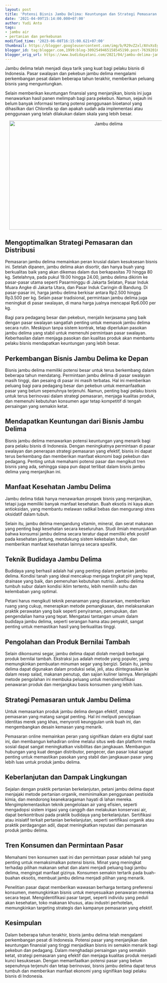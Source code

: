 ```yaml
---
layout: post
title: 'Potensi Bisnis Jambu Delima: Keuntungan dan Strategi Pemasaran yang Efektif'
date: '2021-04-09T15:14:00.000+07:00'
author: Yudi Anto
tags:
- jambu air
- pertanian dan perkebunan
modified_time: '2023-06-08T16:15:00.621+07:00'
thumbnail: https://blogger.googleusercontent.com/img/b/R29vZ2xl/AVvXsEgBy6K5mnJ2LQwHU4w6AY8UsI9zuE7pE4q9shldwiiBeD9YYZS5jSkzx42DrADP4ReYDeSX-D1sB8FLzd2k1V140ieeWT2jeSc2F18a9V_qtq_FSmDl-CQn0pnwfMI7Kz3LkcD8-rdvtFBrEsihC5A6QJ-m9QyIUxTHO7uJCrEgVzXaTWdgX18LRNQhQA/s72-w640-c-h360/Jambu%20delima.jpg
blogger_id: tag:blogger.com,1999:blog-3092549465158545190.post-7639201670751225429
blogger_orig_url: https://www.budidayatani.com/2021/04/jambu-delima-jambu-air-kian-dilirik.html
---
```


<p>Jambu delima telah menjadi daya tarik yang kuat bagi pelaku bisnis di Indonesia. Pasar swalayan dan pekebun jambu delima mengalami perkembangan pesat dalam beberapa tahun terakhir, memberikan peluang bisnis yang menguntungkan.</p><p>Selain memberikan keuntungan finansial yang menjanjikan, bisnis ini juga menawarkan hasil panen melimpah bagi para pekebun. Namun, sejauh ini belum banyak informasi tentang potensi penggunaan bioetanol yang dihasilkan dari Chlorella sp dan apakah sudah ada implementasi atau penggunaan yang telah dilakukan dalam skala yang lebih besar.</p><div class="separator" style="clear: both; text-align: center;"><a href="https://blogger.googleusercontent.com/img/b/R29vZ2xl/AVvXsEgBy6K5mnJ2LQwHU4w6AY8UsI9zuE7pE4q9shldwiiBeD9YYZS5jSkzx42DrADP4ReYDeSX-D1sB8FLzd2k1V140ieeWT2jeSc2F18a9V_qtq_FSmDl-CQn0pnwfMI7Kz3LkcD8-rdvtFBrEsihC5A6QJ-m9QyIUxTHO7uJCrEgVzXaTWdgX18LRNQhQA/s2133/Jambu%20delima.jpg" imageanchor="1" style="margin-left: 1em; margin-right: 1em;"><img alt="Jambu delima" border="0" data-original-height="1200" data-original-width="2133" height="360" src="https://blogger.googleusercontent.com/img/b/R29vZ2xl/AVvXsEgBy6K5mnJ2LQwHU4w6AY8UsI9zuE7pE4q9shldwiiBeD9YYZS5jSkzx42DrADP4ReYDeSX-D1sB8FLzd2k1V140ieeWT2jeSc2F18a9V_qtq_FSmDl-CQn0pnwfMI7Kz3LkcD8-rdvtFBrEsihC5A6QJ-m9QyIUxTHO7uJCrEgVzXaTWdgX18LRNQhQA/w640-h360/Jambu%20delima.jpg" width="640" /></a></div><h2>Mengoptimalkan Strategi Pemasaran dan Distribusi</h2><p>Pemasaran jambu delima memainkan peran krusial dalam kesuksesan bisnis ini. Setelah dipanen, jambu delima akan disortir, dan hanya buah yang berkualitas baik yang akan dikemas dalam dus berkapasitas 70 hingga 80 kg. Setelahnya, pada pukul 19.00 hingga 24.00, jambu delima dikirim ke pasar-pasar utama seperti Pasarminggu di Jakarta Selatan, Pasar Induk Muara Angke di Jakarta Utara, dan Pasar Induk Caringin di Bandung. Di pasar-pasar ini, harga jambu delima berkisar antara Rp2.500 hingga Rp3.500 per kg. Selain pasar tradisional, permintaan jambu delima juga meningkat di pasar swalayan, di mana harga jualnya mencapai Rp6.000 per kg.</p><p>Bagi para pedagang besar dan pekebun, menjalin kerjasama yang baik dengan pasar swalayan sangatlah penting untuk memasok jambu delima secara rutin. Meskipun tanpa sistem kontrak, tetap diperlukan pasokan jambu delima yang stabil untuk memenuhi permintaan pasar swalayan. Keberhasilan dalam menjaga pasokan dan kualitas produk akan membantu pelaku bisnis mendapatkan keuntungan yang lebih besar.</p><h2>Perkembangan Bisnis Jambu Delima ke Depan</h2><p>Bisnis jambu delima memiliki potensi besar untuk terus berkembang dalam beberapa tahun mendatang. Permintaan jambu delima di pasar swalayan masih tinggi, dan pesaing di pasar ini masih terbatas. Hal ini memberikan peluang bagi para pedagang besar dan pekebun untuk memanfaatkan pasar yang belum sepenuhnya terjenuhi. Namun, penting bagi pelaku bisnis untuk terus berinovasi dalam strategi pemasaran, menjaga kualitas produk, dan memenuhi kebutuhan konsumen agar tetap kompetitif di tengah persaingan yang semakin ketat.</p><h2>Mendapatkan Keuntungan dari Bisnis Jambu Delima</h2><p>Bisnis jambu delima menawarkan potensi keuntungan yang menarik bagi para pelaku bisnis di Indonesia. Dengan meningkatnya permintaan di pasar swalayan dan penerapan strategi pemasaran yang efektif, bisnis ini dapat terus berkembang dan memberikan manfaat ekonomi bagi pekebun dan pedagang. Penting untuk memahami potensi pasar dan mengikuti tren bisnis yang ada, sehingga siapa pun dapat terlibat dalam bisnis jambu delima yang menjanjikan ini.</p><h2>Manfaat Kesehatan Jambu Delima</h2><p>Jambu delima tidak hanya menawarkan prospek bisnis yang menjanjikan, tetapi juga memiliki banyak manfaat kesehatan. Buah eksotis ini kaya akan antioksidan, yang membantu melawan radikal bebas dan mengurangi stres oksidatif dalam tubuh.</p><p>Selain itu, jambu delima mengandung vitamin, mineral, dan serat makanan yang penting bagi kesehatan secara keseluruhan. Studi ilmiah menunjukkan bahwa konsumsi jambu delima secara teratur dapat memiliki efek positif pada kesehatan jantung, mendukung sistem kekebalan tubuh, dan memberikan manfaat kesehatan lainnya secara spesifik.</p><h2>Teknik Budidaya Jambu Delima</h2><p>Budidaya yang berhasil adalah hal yang penting dalam pertanian jambu delima. Kondisi tanah yang ideal mencakup menjaga tingkat pH yang tepat, drainase yang baik, dan pemenuhan kebutuhan nutrisi. Jambu delima tumbuh subur dalam kondisi iklim tertentu, lebih memilih suhu dan kelembaban yang optimal.</p><p>Petani harus mengikuti teknik penanaman yang disarankan, memberikan ruang yang cukup, menerapkan metode pemangkasan, dan melaksanakan praktik perawatan yang baik seperti penyiraman, pemupukan, dan pengendalian hama yang tepat. Mengatasi tantangan umum dalam budidaya jambu delima, seperti serangan hama atau penyakit, sangat penting untuk memastikan hasil yang berkualitas tinggi.</p><h2>Pengolahan dan Produk Bernilai Tambah</h2><p>Selain dikonsumsi segar, jambu delima dapat diolah menjadi berbagai produk bernilai tambah. Ekstraksi jus adalah metode yang populer, yang memungkinkan pembuatan minuman segar yang bergizi. Selain itu, jambu delima dapat digunakan dalam produksi selai, jeli, atau diintegrasikan ke dalam resep salad, makanan penutup, dan sajian kuliner lainnya. Menjelajahi metode pengolahan ini membuka peluang untuk mendiversifikasi penawaran produk dan menjangkau basis konsumen yang lebih luas.</p><h2>Strategi Pemasaran untuk Jambu Delima</h2><p>Untuk memasarkan produk jambu delima dengan efektif, strategi pemasaran yang matang sangat penting. Hal ini meliputi penciptaan identitas merek yang khas, menyoroti keunggulan unik buah ini, dan mengembangkan desain kemasan yang menarik.</p><p>Pemasaran online memainkan peran yang signifikan dalam era digital saat ini, dan membangun kehadiran online melalui situs web dan platform media sosial dapat sangat meningkatkan visibilitas dan jangkauan. Membangun hubungan yang kuat dengan distributor, pengecer, dan pasar lokal sangat penting untuk memastikan pasokan yang stabil dan jangkauan pasar yang lebih luas untuk produk jambu delima.</p><h2>Keberlanjutan dan Dampak Lingkungan</h2><p>Sejalan dengan praktik pertanian berkelanjutan, petani jambu delima dapat menjajaki metode pertanian organik, meminimalkan penggunaan pestisida kimia, dan mendorong keanekaragaman hayati di lahan mereka. Mengimplementasikan teknik pengelolaan air yang efisien, seperti mengadopsi sistem irigasi yang canggih dan melakukan konservasi air, dapat berkontribusi pada praktik budidaya yang berkelanjutan. Sertifikasi atau inisiatif terkait pertanian berkelanjutan, seperti sertifikasi organik atau praktik perdagangan adil, dapat meningkatkan reputasi dan pemasaran produk jambu delima.</p><h2>Tren Konsumen dan Permintaan Pasar</h2><p>Memahami tren konsumen saat ini dan permintaan pasar adalah hal yang penting untuk memaksimalkan potensi bisnis. Minat yang meningkat terhadap pilihan makanan sehat dan alami menjadi peluang bagi jambu delima, mengingat manfaat gizinya. Konsumen semakin tertarik pada buah-buahan eksotis, membuat jambu delima menjadi pilihan yang menarik.</p><p>Penelitian pasar dapat memberikan wawasan berharga tentang preferensi konsumen, memungkinkan bisnis untuk menyesuaikan penawaran mereka secara tepat. Mengidentifikasi pasar target, seperti individu yang peduli akan kesehatan, toko makanan khusus, atau industri perhotelan, memungkinkan targeting strategis dan kampanye pemasaran yang efektif.</p><h2>Kesimpulan</h2><p>Dalam beberapa tahun terakhir, bisnis jambu delima telah mengalami perkembangan pesat di Indonesia. Potensi pasar yang menjanjikan dan keuntungan finansial yang tinggi menjadikan bisnis ini semakin menarik bagi pekebun dan pedagang. Dalam menghadapi persaingan yang semakin ketat, strategi pemasaran yang efektif dan menjaga kualitas produk menjadi kunci kesuksesan. Dengan memanfaatkan potensi pasar yang belum sepenuhnya terjenuhi dan tetap berinovasi, bisnis jambu delima dapat terus tumbuh dan memberikan manfaat ekonomi yang signifikan bagi pelaku bisnis di Indonesia.</p>